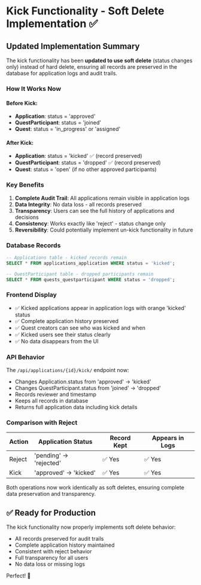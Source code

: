 # Kick Functionality - Soft Delete Implementation ✅

## Updated Implementation Summary

The kick functionality has been **updated to use soft delete** (status changes only) instead of hard delete, ensuring all records are preserved in the database for application logs and audit trails.

### How It Works Now

#### Before Kick:
- **Application**: status = 'approved'
- **QuestParticipant**: status = 'joined' 
- **Quest**: status = 'in_progress' or 'assigned'

#### After Kick:
- **Application**: status = 'kicked' ✅ (record preserved)
- **QuestParticipant**: status = 'dropped' ✅ (record preserved)  
- **Quest**: status = 'open' (if no other approved participants)

### Key Benefits

1. **Complete Audit Trail**: All applications remain visible in application logs
2. **Data Integrity**: No data loss - all records preserved
3. **Transparency**: Users can see the full history of applications and decisions
4. **Consistency**: Works exactly like 'reject' - status change only
5. **Reversibility**: Could potentially implement un-kick functionality in future

### Database Records

```sql
-- Applications table - kicked records remain
SELECT * FROM applications_application WHERE status = 'kicked';

-- QuestParticipant table - dropped participants remain  
SELECT * FROM quests_questparticipant WHERE status = 'dropped';
```

### Frontend Display

- ✅ Kicked applications appear in application logs with orange 'kicked' status
- ✅ Complete application history preserved
- ✅ Quest creators can see who was kicked and when
- ✅ Kicked users see their status clearly
- ✅ No data disappears from the UI

### API Behavior

The `/api/applications/{id}/kick/` endpoint now:
- Changes Application.status from 'approved' → 'kicked'
- Changes QuestParticipant.status from 'joined' → 'dropped'
- Records reviewer and timestamp
- Keeps all records in database
- Returns full application data including kick details

### Comparison with Reject

| Action | Application Status | Record Kept | Appears in Logs |
|--------|-------------------|-------------|-----------------|
| Reject | 'pending' → 'rejected' | ✅ Yes | ✅ Yes |
| Kick   | 'approved' → 'kicked' | ✅ Yes | ✅ Yes |

Both operations now work identically as soft deletes, ensuring complete data preservation and transparency.

## ✅ Ready for Production

The kick functionality now properly implements soft delete behavior:
- All records preserved for audit trails
- Complete application history maintained  
- Consistent with reject behavior
- Full transparency for all users
- No data loss or missing logs

Perfect! 🎯
